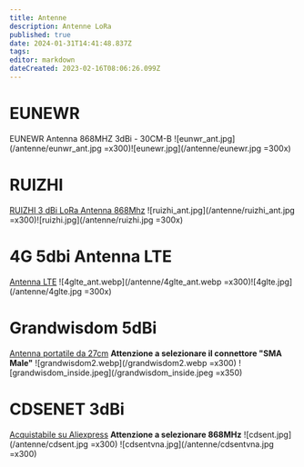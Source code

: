 ```yaml
---
title: Antenne
description: Antenne LoRa
published: true
date: 2024-01-31T14:41:48.837Z
tags: 
editor: markdown
dateCreated: 2023-02-16T08:06:26.099Z
---
```


# EUNEWR
EUNEWR Antenna 868MHZ 3dBi - 30CM-B
![eunwr_ant.jpg](/antenne/eunwr_ant.jpg =x300)![eunewr.jpg](/antenne/eunewr.jpg =300x)

# RUIZHI
[RUIZHI 3 dBi LoRa Antenna 868Mhz](https://www.amazon.it/dp/B09KLTR3SL)
![ruizhi_ant.jpg](/antenne/ruizhi_ant.jpg =x300)![ruizhi.jpg](/antenne/ruizhi.jpg =300x)


# 4G 5dbi Antenna LTE
[Antenna LTE](https://it.aliexpress.com/item/32888310888.html)
![4glte_ant.webp](/antenne/4glte_ant.webp =x300)![4glte.jpg](/antenne/4glte.jpg =300x)

# Grandwisdom 5dBi
[Antenna portatile da 27cm](https://www.aliexpress.com/item/1005004357899957.html) 
**Attenzione a selezionare il connettore "SMA Male"**
![grandwisdom2.webp](/grandwisdom2.webp =x300) ![grandwisdom_inside.jpeg](/grandwisdom_inside.jpeg =x350)

# CDSENET 3dBi
[Acquistabile su Aliexpress](https://it.aliexpress.com/item/1005003251011643.html)
**Attenzione a selezionare 868MHz**
![cdsent.jpg](/antenne/cdsent.jpg =x300) ![cdsentvna.jpg](/antenne/cdsentvna.jpg =x300)